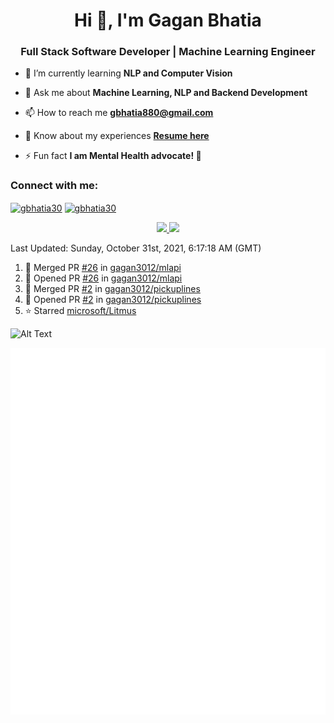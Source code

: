 <h1 align="center">Hi 👋, I'm Gagan Bhatia</h1>
<h3 align="center">Full Stack Software Developer | Machine Learning Engineer</h3>

- 🌱 I’m currently learning **NLP and Computer Vision**

- 💬 Ask me about **Machine Learning, NLP and Backend Development**

- 📫 How to reach me **gbhatia880@gmail.com**

- 📄 Know about my experiences [**Resume here**](https://drive.google.com/file/d/1VebQQLX8_SjgyhgccZByyDmtsXevF4Zf/view?usp=sharing)

- ⚡ Fun fact **I am Mental Health advocate! 🧠**

<h3 align="left">Connect with me:</h3>
<p align="left">
<a href="https://twitter.com/gbhatia30" target="blank"><img align="center" src="https://cdn.jsdelivr.net/npm/simple-icons@3.0.1/icons/twitter.svg" alt="gbhatia30" height="30" width="40" /></a>
<a href="https://linkedin.com/in/gbhatia30" target="blank"><img align="center" src="https://cdn.jsdelivr.net/npm/simple-icons@3.0.1/icons/linkedin.svg" alt="gbhatia30" height="30" width="40" /></a>
</p>

<p align="center">
<a href="https://github-readme-stats.vercel.app/api?username=gagan3012&count_private=true&show_icons=true&include_all_commits=false&hide_border=true&hide_title=true">
  <img width="48%"  src="https://github-readme-stats.vercel.app/api?username=gagan3012&count_private=true&show_icons=true&include_all_commits=false&hide_border=true&hide_title=true" />
</a>
<a href="https://github-readme-streak-stats.herokuapp.com/?user=gagan3012&hide_border=true">
  <img width="48%"  src="https://github-readme-streak-stats.herokuapp.com/?user=gagan3012&hide_border=true" />
</a>
</p>

<!--RECENT_ACTIVITY:last_update-->
Last Updated: Sunday, October 31st, 2021, 6:17:18 AM (GMT)
<!--RECENT_ACTIVITY:last_update_end-->
<!--RECENT_ACTIVITY:start-->

1. 🎉 Merged PR [#26](https://github.com/gagan3012/mlapi/pull/26) in [gagan3012/mlapi](https://github.com/gagan3012/mlapi)
2. 💪 Opened PR [#26](https://github.com/gagan3012/mlapi/pull/26) in [gagan3012/mlapi](https://github.com/gagan3012/mlapi)
3. 🎉 Merged PR [#2](https://github.com/gagan3012/pickuplines/pull/2) in [gagan3012/pickuplines](https://github.com/gagan3012/pickuplines)
4. 💪 Opened PR [#2](https://github.com/gagan3012/pickuplines/pull/2) in [gagan3012/pickuplines](https://github.com/gagan3012/pickuplines)
5. ⭐ Starred [microsoft/Litmus](https://github.com/microsoft/Litmus)
<!--RECENT_ACTIVITY:end-->

![Alt Text](https://github.com/gagan3012/gagan3012/blob/output/github-contribution-grid-snake.gif)

![Metrics](https://github.com/gagan3012/gagan3012/blob/main/github-metrics.svg)
